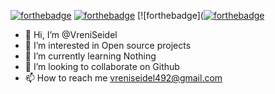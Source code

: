 [![forthebadge](https://forthebadge.com/images/badges/built-with-love.svg)](https://forthebadge.com)
[![forthebadge](https://forthebadge.com/images/badges/makes-people-smile.svg)](https://forthebadge.com)
[![forthebadge]([![forthebadge](https://forthebadge.com/images/badges/makes-people-smile.svg)](https://forthebadge.com)


- 👋 Hi, I’m @VreniSeidel
- 👀 I’m interested in Open source projects
- 🌱 I’m currently learning Nothing
- 💞️ I’m looking to collaborate on Github
- 📫 How to reach me vreniseidel492@gmail.com



<!---
VreniSeidel/VreniSeidel is a ✨ special ✨ repository because its `README.md` (this file) appears on your GitHub profile.
You can click the Preview link to take a look at your changes.
--->

